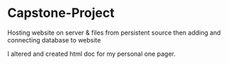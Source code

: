 # Capstone-Project
Hosting website on server &amp; files from persistent source then adding and connecting database to website

I altered and created html doc for my personal one pager.
